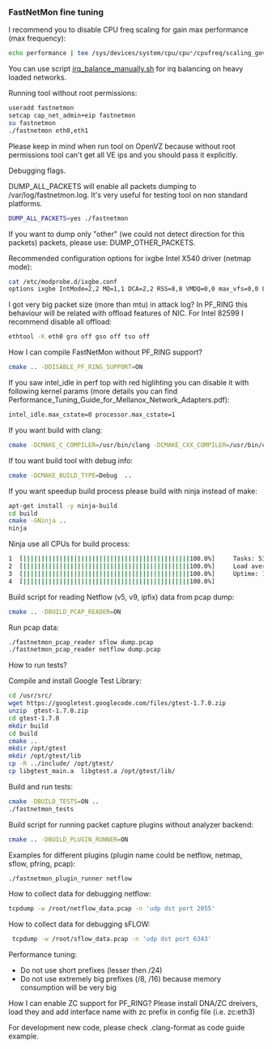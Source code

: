 ### FastNetMon fine tuning

I recommend you to disable CPU freq scaling for gain max performance (max frequency):
```bash
echo performance | tee /sys/devices/system/cpu/cpu*/cpufreq/scaling_governor
```

You can use script [irq_balance_manually.sh](https://github.com/pavel-odintsov/fastnetmon/blob/master/src/irq_balance_manually.sh) for irq balancing on heavy loaded networks.

Running tool without root permissions:
```bash
useradd fastnetmon
setcap cap_net_admin+eip fastnetmon
su fastnetmon
./fastnetmon eth0,eth1
```

Please keep in mind when run tool on OpenVZ because without root permissions tool can't get all VE ips and you should pass it explicitly.

Debugging flags.

DUMP_ALL_PACKETS will enable all packets dumping to /var/log/fastnetmon.log. It's very useful for testing tool on non standard platforms.

```bash
DUMP_ALL_PACKETS=yes ./fastnetmon
```

If you want to dump only "other" (we could not detect direction for this packets) packets, please use: DUMP_OTHER_PACKETS.

Recommended configuration options for ixgbe Intel X540 driver (netmap mode):
```bash
cat /etc/modprobe.d/ixgbe.conf
options ixgbe IntMode=2,2 MQ=1,1 DCA=2,2 RSS=8,8 VMDQ=0,0 max_vfs=0,0 L2LBen=0,0 InterruptThrottleRate=1,1 FCoE=0,0 LRO=1,1 allow_unsupported_sfp=0,0
```

I got very big packet size (more than mtu) in attack log? In PF_RING this behaviour will be related with offload features of NIC. For Intel 82599 I recommend disable all offload:
```bash
ethtool -K eth0 gro off gso off tso off
```

How I can compile FastNetMon without PF_RING support?
```bash
cmake .. -DDISABLE_PF_RING_SUPPORT=ON
```

If you saw intel_idle in perf top with red higlihting you can disable it with following kernel params (more details you can find Performance_Tuning_Guide_for_Mellanox_Network_Adapters.pdf):
```bash
intel_idle.max_cstate=0 processor.max_cstate=1
```

If you want build with clang:
```bash
cmake -DCMAKE_C_COMPILER=/usr/bin/clang -DCMAKE_CXX_COMPILER=/usr/bin/clang++ ..
```

If tou want build tool with debug info:
```bash
cmake -DCMAKE_BUILD_TYPE=Debug  ..
```

If you want speedup build process please build with ninja instead of make:
```bash
apt-get install -y ninja-build
cd build
cmake -GNinja ..
ninja
```

Ninja use all CPUs for build process:
```bash
1  [||||||||||||||||||||||||||||||||||||||||||||||100.0%]     Tasks: 53, 103 thr, 64 kthr; 6 running
2  [||||||||||||||||||||||||||||||||||||||||||||||100.0%]     Load average: 1.32 0.45 0.19 
3  [||||||||||||||||||||||||||||||||||||||||||||||100.0%]     Uptime: 1 day, 12:58:40
4  [||||||||||||||||||||||||||||||||||||||||||||||100.0%]
```

Build script for reading Netflow (v5, v9, ipfix) data from pcap dump:
```bash
cmake .. -DBUILD_PCAP_READER=ON
```

Run pcap data:
```bash
./fastnetmon_pcap_reader sflow dump.pcap
./fastnetmon_pcap_reader netflow dump.pcap
```

How to run tests?

Compile and install Google Test Library:
```bash
cd /usr/src/
wget https://googletest.googlecode.com/files/gtest-1.7.0.zip
unzip  gtest-1.7.0.zip
cd gtest-1.7.0
mkdir build
cd build
cmake ..
mkdir /opt/gtest
mkdir /opt/gtest/lib
cp -R ../include/ /opt/gtest/
cp libgtest_main.a  libgtest.a /opt/gtest/lib/
```

Build and run tests:
```bash
cmake -DBUILD_TESTS=ON ..
./fastnetmon_tests
```

Build script for running packet capture plugins without analyzer backend:
```bash
cmake .. -DBUILD_PLUGIN_RUNNER=ON
```

Examples for different plugins (plugin name could be netflow, netmap, sflow, pfring, pcap):
```bash
./fastnetmon_plugin_runner netflow
```

How to collect data for debugging netflow:
```bash
tcpdump -w /root/netflow_data.pcap -n 'udp dst port 2055' 
```

How to collect data for debugging sFLOW:
```bash
 tcpdump -w /root/sflow_data.pcap -n 'udp dst port 6343'
```

Performance tuning:
- Do not use short prefixes (lesser then /24)
- Do not use extremely big prefixes (/8, /16) because memory consumption will be very big

How I can enable ZC support for PF_RING? Please install DNA/ZC dreivers, load they and add interface name with zc prefix in config file (i.e. zc:eth3)

For development new code, please check .clang-format as code guide example.
